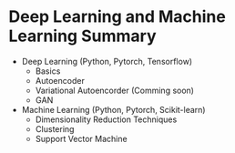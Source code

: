 # Deep Learning and Machine Learning Summary
- Deep Learning (Python, Pytorch, Tensorflow)
    - Basics
    - Autoencoder
    - Variational Autoencorder (Comming soon)
    - GAN
- Machine Learning (Python, Pytorch, Scikit-learn)
    - Dimensionality Reduction Techniques
    - Clustering
    - Support Vector Machine
